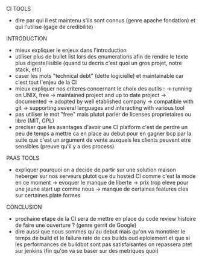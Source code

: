 CI TOOLS
- dire par qui il est maintenu s'ils sont connus (genre apache fondation) et qui l'utilise (gage de credibilité)

INTRODUCTION
- mieux expliquer le enjeux dans l'introduction
- utiliser plus de bullet list lors des enumerations afin de rendre le texte plus digeste/lisible (quand tu decris c'est quoi un gros projet, notre stack, etc)
- caser les mots "technical debt" (dette logicielle) et maintainable car c'est tout l'enjeu de la CI
- mieux expliquer nos criteres concernant le choix des outils :
    -> running on UNIX, free
    -> maintained project and up to date project
    -> documented
    -> adopted by well etablished company
    -> compatible with git
    -> supporting several languages and interacting with various tool
- pas utiliser le mot "free" mais plutot parler de licenses proprietaires ou libre (MIT, GPL)
- preciser que les avantages d'avoir une CI platform c'est de perdre un peu de temps a mettre ca en place au debut pour en gagner bcp par la suite
    que c'est un argument de vente auxquels les clients peuvent etre sensibles (preuve qu'il y a des process)

PAAS TOOLS
- expliquer pourquoi on a decide de partir sur une solution maison heberger sur nos serveurs plutot que du hosted CI comme c'est la mode en ce moment
    -> evoquer le manque de liberte
    -> prix trop eleve pour une jeune start up comme nous
    -> manque de certaines features cles sur certaines plate formes

CONCLUSION
- prochaine etape de la CI sera de mettre en place du code review histoire de faire une ouverture ? (genre gerrit de Google)
- dire aussi que nous sommes qu'au debut mais qu'on va monotirer le temps de build et le failure rate de ces builds oud eploiement
    et que si les performances de buildbot sont pas satisfaisantes on repassera ptet sur jenkins (fin qu'on va se baser sur des metriques quoi)
